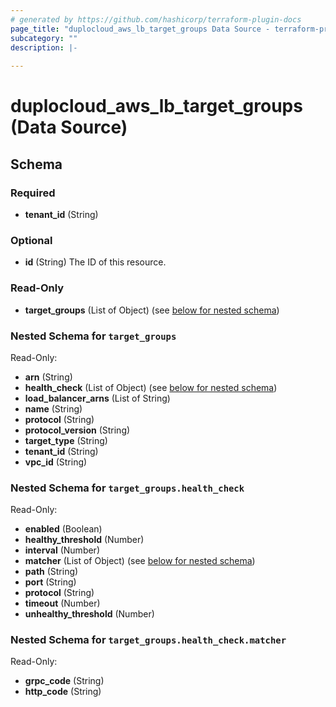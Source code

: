 ```yaml
---
# generated by https://github.com/hashicorp/terraform-plugin-docs
page_title: "duplocloud_aws_lb_target_groups Data Source - terraform-provider-duplocloud"
subcategory: ""
description: |-
  
---
```


# duplocloud_aws_lb_target_groups (Data Source)





<!-- schema generated by tfplugindocs -->
## Schema

### Required

- **tenant_id** (String)

### Optional

- **id** (String) The ID of this resource.

### Read-Only

- **target_groups** (List of Object) (see [below for nested schema](#nestedatt--target_groups))

<a id="nestedatt--target_groups"></a>
### Nested Schema for `target_groups`

Read-Only:

- **arn** (String)
- **health_check** (List of Object) (see [below for nested schema](#nestedobjatt--target_groups--health_check))
- **load_balancer_arns** (List of String)
- **name** (String)
- **protocol** (String)
- **protocol_version** (String)
- **target_type** (String)
- **tenant_id** (String)
- **vpc_id** (String)

<a id="nestedobjatt--target_groups--health_check"></a>
### Nested Schema for `target_groups.health_check`

Read-Only:

- **enabled** (Boolean)
- **healthy_threshold** (Number)
- **interval** (Number)
- **matcher** (List of Object) (see [below for nested schema](#nestedobjatt--target_groups--health_check--matcher))
- **path** (String)
- **port** (String)
- **protocol** (String)
- **timeout** (Number)
- **unhealthy_threshold** (Number)

<a id="nestedobjatt--target_groups--health_check--matcher"></a>
### Nested Schema for `target_groups.health_check.matcher`

Read-Only:

- **grpc_code** (String)
- **http_code** (String)


